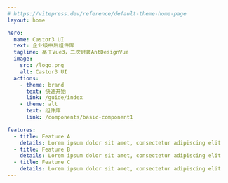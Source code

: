 ```yaml
---
# https://vitepress.dev/reference/default-theme-home-page
layout: home

hero:
  name: Castor3 UI
  text: 企业级中后组件库
  tagline: 基于Vue3，二次封装AntDesignVue
  image:
    src: /logo.png
    alt: Castor3 UI
  actions:
    - theme: brand
      text: 快速开始
      link: /guide/index
    - theme: alt
      text: 组件库
      link: /components/basic-component1

features:
  - title: Feature A
    details: Lorem ipsum dolor sit amet, consectetur adipiscing elit
  - title: Feature B
    details: Lorem ipsum dolor sit amet, consectetur adipiscing elit
  - title: Feature C
    details: Lorem ipsum dolor sit amet, consectetur adipiscing elit
---
```


